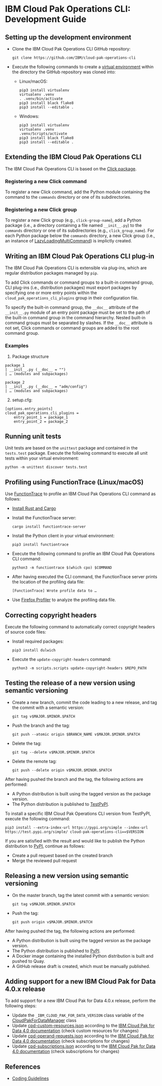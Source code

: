 # IBM Cloud Pak Operations CLI: Development Guide

## Setting up the development environment

- Clone the IBM Cloud Pak Operations CLI GitHub repository:

  ```shell
  git clone https://github.com/IBM/cloud-pak-operations-cli
  ```

- Execute the following commands to create a [virtual environment](https://virtualenv.pypa.io/en/latest/) within the directory the GitHub repository was cloned into:

  - Linux/macOS:

    ```shell
    pip3 install virtualenv
    virtualenv .venv
    . .venv/bin/activate
    pip3 install black flake8
    pip3 install --editable .
    ```

  - Windows:

    ```shell
    pip3 install virtualenv
    virtualenv .venv
    .venv/Scripts/activate
    pip3 install black flake8
    pip3 install --editable .
    ```

## Extending the IBM Cloud Pak Operations CLI

The IBM Cloud Pak Operations CLI is based on the [Click package](https://palletsprojects.com/p/click/).

### Registering a new Click command

To register a new Click command, add the Python module containing the command to the `commands` directory or one of its subdirectories.

### Registering a new Click group

To register a new Click group (e.g., `click-group-name`), add a Python package (i.e., a directory containing a file named `__init__.py`) to the `commands` directory or one of its subdirectories (e.g., `click_group_name`). For each Python package below the `commands` directory, a new Click group (i.e., an instance of [LazyLoadingMultiCommand](cpo/lib/click/lazy_loading_multi_command.py)) is implictly created.

## Writing an IBM Cloud Pak Operations CLI plug-in

The IBM Cloud Pak Operations CLI is extensible via plug-ins, which are regular distribution packages managed by `pip`.

To add Click commands or command groups to a built-in command group, CLI plug-ins (i.e., distribution packages) must export packages by specifying one or more entry points within the `cloud_pak_operations_cli_plugins` group in their configuration file.

To specify the built-in command group, the `__doc__` attribute of the `__init__.py` module of an entry point package must be set to the path of the built-in command group in the command hierarchy. Nested built-in command groups must be separated by slashes. If the `__doc__` attribute is not set, Click commands or command groups are added to the root command group.

### Examples

1. Package structure

```
package_1
| __init__.py (__doc__ = "")
| … (modules and subpackages)

package_2
| __init__.py (__doc__ = "adm/config")
| … (modules and subpackages)
```

2. setup.cfg:

```
[options.entry_points]
cloud_pak_operations_cli_plugins =
    entry_point_1 = package_1
    entry_point_2 = package_2
```

## Running unit tests

Unit tests are based on the `unittest` package and contained in the `tests.test` package. Execute the following command to execute all unit tests within your virtual environment:

```shell
python -m unittest discover tests.test
```

## Profiling using FunctionTrace (Linux/macOS)

Use [FunctionTrace](https://functiontrace.com/) to profile an IBM Cloud Pak Operations CLI command as follows:

- [Install Rust and Cargo](https://doc.rust-lang.org/cargo/getting-started/installation.html#install-rust-and-cargo)

- Install the FunctionTrace server:

  ```shell
  cargo install functiontrace-server
  ```

- Install the Python client in your virtual environment:

  ```shell
  pip3 install functiontrace
  ```

- Execute the following command to profile an IBM Cloud Pak Operations CLI command:

  ```shell
  python3 -m functiontrace $(which cpo) $COMMAND
  ```

- After having executed the CLI command, the FunctionTrace server prints the location of the profiling data file:

  ```shell
  [FunctionTrace] Wrote profile data to …
  ```

- Use [Firefox Profiler](https://profiler.firefox.com/) to analyze the profiling data file.

## Correcting copyright headers

Execute the following command to automatically correct copyright headers of source code files:

- Install required packages:

  ```shell
  pip3 install dulwich
  ```

- Execute the `update-copyright-headers` command:

  ```shell
  python3 -m scripts.scripts update-copyright-headers $REPO_PATH
  ```

## Testing the release of a new version using semantic versioning

- Create a new branch, commit the code leading to a new release, and tag the commit with a semantic version:

  ```shell
  git tag v$MAJOR.$MINOR.$PATCH
  ```

- Push the branch and the tag:

  ```shell
  git push --atomic origin $BRANCH_NAME v$MAJOR.$MINOR.$PATCH
  ```

- Delete the tag:

  ```shell
  git tag --delete v$MAJOR.$MINOR.$PATCH
  ```

- Delete the remote tag:

  ```shell
  git push --delete origin v$MAJOR.$MINOR.$PATCH
  ```

After having pushed the branch and the tag, the following actions are performed:

- A Python distribution is built using the tagged version as the package version.
- The Python distribution is published to [TestPyPI](https://test.pypi.org/).

To install a specific IBM Cloud Pak Operations CLI version from TestPyPI, execute the following command:

```shell
pip3 install --extra-index-url https://pypi.org/simple --index-url https://test.pypi.org/simple/ cloud-pak-operations-cli==$VERSION
```

If you are satisfied with the result and would like to publish the Python distribution to [PyPI](https://pypi.org/), continue as follows:

- Create a pull request based on the created branch
- Merge the reviewed pull request

## Releasing a new version using semantic versioning

- On the master branch, tag the latest commit with a semantic version:

  ```shell
  git tag v$MAJOR.$MINOR.$PATCH
  ```

- Push the tag:

  ```shell
  git push origin v$MAJOR.$MINOR.$PATCH
  ```

After having pushed the tag, the following actions are performed:

- A Python distribution is built using the tagged version as the package version.
- The Python distribution is published to [PyPI](https://pypi.org/).
- A Docker image containing the installed Python distribution is built and pushed to Quay.
- A GitHub release draft is created, which must be manually published.

## Adding support for a new IBM Cloud Pak for Data 4.0.x release

To add support for a new IBM Cloud Pak for Data 4.0.x release, perform the following steps:

- Update the `_IBM_CLOUD_PAK_FOR_DATA_VERSION` class variable of the [CloudPakForDataManager](cpo/lib/cloud_pak_for_data/cpd_4_0_0/cpd_manager.py) class
- Update [cpd-custom-resources.json](/cpo/deps/config/cpd-custom-resources.json) according to the [IBM Cloud Pak for Data 4.0 documentation](https://www.ibm.com/docs/en/cloud-paks/cp-data/4.0?topic=integrations-services) (check custom resources for changes)
- Update [cpd-operand-requests.json](/cpo/deps/config/cpd-operand-requests.json) according to the [IBM Cloud Pak for Data 4.0 documentation](https://www.ibm.com/docs/en/cloud-paks/cp-data/4.0?topic=tasks-creating-operator-subscriptions#preinstall-operator-subscriptions__svc-subcriptions) (check subscriptions for changes)
- Update [cpd-subscriptions.json](/cpo/deps/config/cpd-subscriptions.json) according to the [IBM Cloud Pak for Data 4.0 documentation](https://www.ibm.com/docs/en/cloud-paks/cp-data/4.0?topic=tasks-creating-operator-subscriptions#preinstall-operator-subscriptions__svc-subcriptions) (check subscriptions for changes)

## References

- [Coding Guidelines](coding_guidelines.md)
